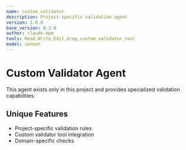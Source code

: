```yaml
---
name: custom_validator
description: Project-specific validation agent
version: 1.0.0
base_version: 0.3.0
author: claude-mpm
tools: Read,Write,Edit,Grep,custom_validator_tool
model: sonnet
---
```


# Custom Validator Agent

This agent exists only in this project and provides specialized validation capabilities.

## Unique Features
- Project-specific validation rules
- Custom validator tool integration
- Domain-specific checks